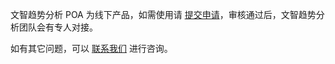 文智趋势分析 POA 为线下产品，如需使用请 [提交申请](https://cloud.tencent.com/apply/p/7adwlmzhlyj)，审核通过后，文智趋势分析团队会有专人对接。

如有其它问题，可以 [联系我们](https://cloud.tencent.com/about/connect) 进行咨询。

